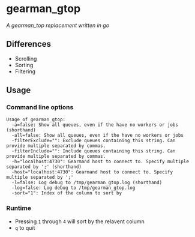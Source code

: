 # gearman_gtop
_A gearman_top replacement written in go_

## Differences
* Scrolling
* Sorting
* Filtering

## Usage
### Command line options
```
Usage of gearman_gtop:
  -a=false: Show all queues, even if the have no workers or jobs (shorthand)
  -all=false: Show all queues, even if the have no workers or jobs
  -filterExclude="": Exclude queues containing this string. Can provide multiple separated by commas.
  -filterInclude="": Include queues containing this string. Can provide multiple separated by commas.
  -h="localhost:4730": Gearmand host to connect to. Specify multiple separated by ';' (shorthand)
  -host="localhost:4730": Gearmand host to connect to. Specify multiple separated by ';'
  -l=false: Log debug to /tmp/gearman_gtop.log (shorthand)
  -log=false: Log debug to /tmp/gearman_gtop.log
  -sort="1": Index of the column to sort by
```
### Runtime
* Pressing `1` through `4` will sort by the relavent column
* `q` to quit